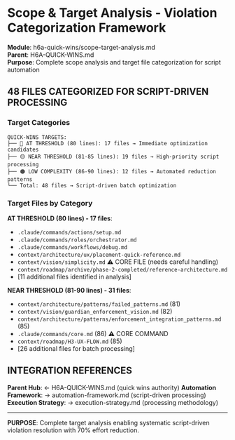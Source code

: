 # Scope & Target Analysis - Violation Categorization Framework

**Module**: h6a-quick-wins/scope-target-analysis.md  
**Parent**: H6A-QUICK-WINS.md  
**Purpose**: Complete scope analysis and target file categorization for script automation

## 48 FILES CATEGORIZED FOR SCRIPT-DRIVEN PROCESSING

### Target Categories
```
QUICK-WINS TARGETS:
├── 🔴 AT THRESHOLD (80 lines): 17 files → Immediate optimization candidates
├── 🟡 NEAR THRESHOLD (81-85 lines): 19 files → High-priority script processing  
├── 🟠 LOW COMPLEXITY (86-90 lines): 12 files → Automated reduction patterns
└── Total: 48 files → Script-driven batch optimization
```

### Target Files by Category

**AT THRESHOLD (80 lines) - 17 files**:
- `.claude/commands/actions/setup.md`
- `.claude/commands/roles/orchestrator.md`  
- `.claude/commands/workflows/debug.md`
- `context/architecture/ux/placement-quick-reference.md`
- `context/vision/simplicity.md` ⚠️ CORE FILE (needs careful handling)
- `context/roadmap/archive/phase-2-completed/reference-architecture.md`
- [11 additional files identified in analysis]

**NEAR THRESHOLD (81-90 lines) - 31 files**:
- `context/architecture/patterns/failed_patterns.md` (81)
- `context/vision/guardian_enforcement_vision.md` (82)
- `context/architecture/patterns/enforcement_integration_patterns.md` (85)
- `.claude/commands/core.md` (86) ⚠️ CORE COMMAND
- `context/roadmap/H3-UX-FLOW.md` (85)
- [26 additional files for batch processing]

## INTEGRATION REFERENCES

**Parent Hub**: ← H6A-QUICK-WINS.md (quick wins authority)
**Automation Framework**: → automation-framework.md (script-driven processing)
**Execution Strategy**: → execution-strategy.md (processing methodology)

---

**PURPOSE**: Complete target analysis enabling systematic script-driven violation resolution with 70% effort reduction.